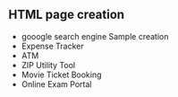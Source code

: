 ## HTML page creation 
* gooogle search engine Sample creation
* Expense Tracker
* ATM
* ZIP Utility Tool
* Movie Ticket Booking
* Online Exam Portal


  

